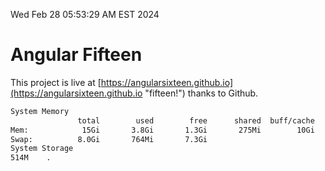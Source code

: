 Wed Feb 28 05:53:29 AM EST 2024

# Angular Fifteen


This project is live at [https://angularsixteen.github.io](https://angularsixteen.github.io "fifteen!") thanks to Github.

```bash
System Memory
               total        used        free      shared  buff/cache   available
Mem:            15Gi       3.8Gi       1.3Gi       275Mi        10Gi        11Gi
Swap:          8.0Gi       764Mi       7.3Gi
System Storage
514M	.
```
```bash
